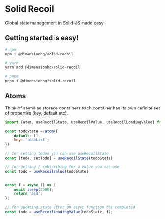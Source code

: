 # Solid Recoil
Global state management in Solid-JS made easy
## Getting started is easy!
```bash
# npm
npm i @dimensionhq/solid-recoil

# yarn
yarn add @dimensionhq/solid-recoil

# pnpm
pnpm i @dimensionhq/solid-recoil
```

## Atoms
Think of atoms as storage containers each container has its own definite set of properties (key, default etc).

```js
import {atom, useRecoilState, useRecoilValue, useRecoilLoadingValue} from "@dimensionhq/solid-recoil"

const todoState = atom({
    default: [], 
    key: 'todoList';
})

// for setting todos you can use useRecoilState
const [todo, setTodo] = useRecoilState(todoState)

// for getting / subscribing for a value you can use
const todo = useRecoilValue(todoState)


const f = async () => {
    await sleep(2000);
    return 'asd';
};

// for updating state after an async function has completed
const todo = useRecoilLoadingValue(todoState, f);
```